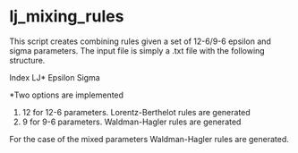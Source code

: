 # lj_mixing_rules
This script creates combining rules given a set of 12-6/9-6 epsilon and sigma parameters. The input file is simply a .txt file with the following structure. 

Index LJ* Epsilon Sigma 

*Two options are implemented 
  1) 12 for 12-6 parameters. Lorentz-Berthelot rules are generated
  2) 9 for 9-6 parameters. Waldman-Hagler rules are generated

For the case of the mixed parameters Waldman-Hagler rules are generated. 

